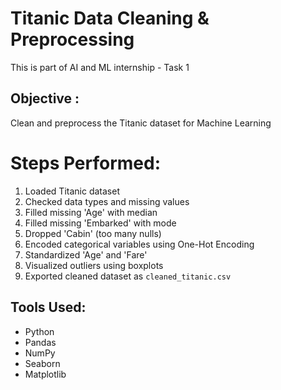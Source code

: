 # Titanic Data Cleaning & Preprocessing
This is part of AI and ML internship - Task 1

## Objective :
Clean and preprocess the Titanic dataset for Machine Learning

  # Steps Performed:
1. Loaded Titanic dataset
2. Checked data types and missing values
3. Filled missing 'Age' with median
4. Filled missing 'Embarked' with mode
5. Dropped 'Cabin' (too many nulls)
6. Encoded categorical variables using One-Hot Encoding
7. Standardized 'Age' and 'Fare'
8. Visualized outliers using boxplots
9. Exported cleaned dataset as `cleaned_titanic.csv`

## Tools Used:
- Python
- Pandas
- NumPy
- Seaborn
- Matplotlib
